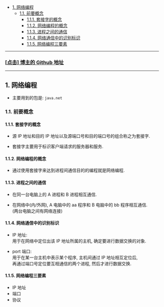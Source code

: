 <!-- TOC -->

- [1. 网络编程](#1-网络编程)
  - [1.1. 前要概念](#11-前要概念)
    - [1.1.1. 套接字的概念](#111-套接字的概念)
    - [1.1.2. 网络编程的概念](#112-网络编程的概念)
    - [1.1.3. 进程之间的通信](#113-进程之间的通信)
    - [1.1.4. 网络通信中的识别标识](#114-网络通信中的识别标识)
    - [1.1.5. 网络编程三要素](#115-网络编程三要素)

<!-- /TOC -->

****
<a href='https://github.com/leon9dragon'><h3>[点击] 博主的 Github 地址</h3></a>
****

## 1. 网络编程
- 主要用到的包是: `java.net`

### 1.1. 前要概念

#### 1.1.1. 套接字的概念
- 源 IP 地址和目的 IP 地址以及源端口号和目的端口号的组合称之为套接字.  

- 套接字主要用于标识客户端请求的服务器和服务.

#### 1.1.2. 网络编程的概念
- 通过使用套接字来达到进程间通信目的的编程就是网络编程.

#### 1.1.3. 进程之间的通信
- 在同一台电脑上的 A 进程和 B 进程相互通信.

- 在网络中(内/外网), A 电脑中的 aa 程序和 B 电脑中的 bb 程序相互通信.  
  (两台电脑之间有网络连接)

#### 1.1.4. 网络通信中的识别标识
- IP 地址:  
  用于在网络中定位出该 IP 地址所属的主机, 确定要进行数据交换的对象.

- port 端口:  
  用于在某一台主机中表示某个程序, 主机间通过 IP 地址相互定位后,  
  再通过端口号定位要互相通信的两个进程, 然后才进行数据交换.

#### 1.1.5. 网络编程三要素
- IP 地址
- 端口
- 协议